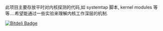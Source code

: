 此项目主要存放平时对内核探测的代码,如 systemtap 脚本, kernel modules 等等....希望能通过一些实验来理解内核工作深层的机制.


[![Bitdeli Badge](https://d2weczhvl823v0.cloudfront.net/hazirguo/kernelstap/trend.png)](https://bitdeli.com/free "Bitdeli Badge")

